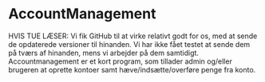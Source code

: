 # AccountManagement
HVIS TUE LÆSER:
Vi fik GitHub til at virke relativt  godt for os, med at sende de opdaterede versioner til hinanden.
Vi har ikke fået testet at sende dem på tværs af hinanden, mens vi arbejder på dem samtidigt. 
Accountmanagement er et kort program, som tillader admin og/eller brugeren at oprette kontoer samt hæve/indsætte/overføre penge fra konto.
